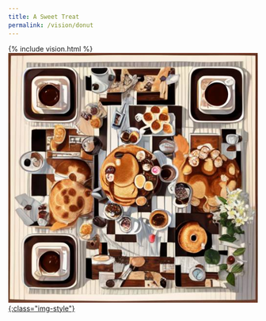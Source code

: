 ```yaml
---
title: A Sweet Treat
permalink: /vision/donut
---
```


{% include vision.html %}
<a rel="ar" href="/assets/vision/donut.usdz" style="display:block"> ![donut](/assets/vision/donutAR.jpg){:class="img-style"} </a>
